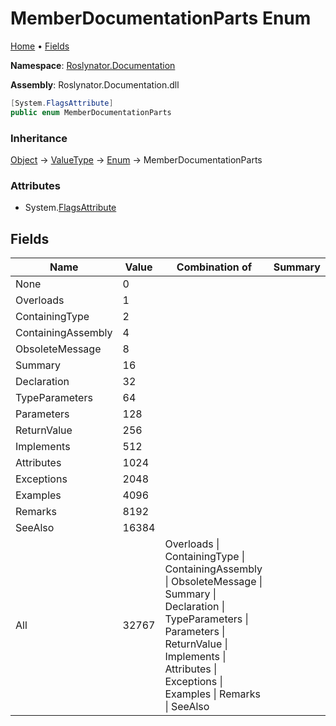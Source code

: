 <a name="_top"></a>

# MemberDocumentationParts Enum

[Home](../../../README.md#_top) &#x2022; [Fields](#fields)

**Namespace**: [Roslynator.Documentation](../README.md#_top)

**Assembly**: Roslynator\.Documentation\.dll

```csharp
[System.FlagsAttribute]
public enum MemberDocumentationParts
```

### Inheritance

[Object](https://docs.microsoft.com/en-us/dotnet/api/system.object) &#x2192; [ValueType](https://docs.microsoft.com/en-us/dotnet/api/system.valuetype) &#x2192; [Enum](https://docs.microsoft.com/en-us/dotnet/api/system.enum) &#x2192; MemberDocumentationParts

### Attributes

* System\.[FlagsAttribute](https://docs.microsoft.com/en-us/dotnet/api/system.flagsattribute)

## Fields

| Name | Value | Combination of | Summary |
| ---- | ----- | -------------- | ------- |
| None | 0 | |
| Overloads | 1 | |
| ContainingType | 2 | |
| ContainingAssembly | 4 | |
| ObsoleteMessage | 8 | |
| Summary | 16 | |
| Declaration | 32 | |
| TypeParameters | 64 | |
| Parameters | 128 | |
| ReturnValue | 256 | |
| Implements | 512 | |
| Attributes | 1024 | |
| Exceptions | 2048 | |
| Examples | 4096 | |
| Remarks | 8192 | |
| SeeAlso | 16384 | |
| All | 32767 | Overloads \| ContainingType \| ContainingAssembly \| ObsoleteMessage \| Summary \| Declaration \| TypeParameters \| Parameters \| ReturnValue \| Implements \| Attributes \| Exceptions \| Examples \| Remarks \| SeeAlso |

